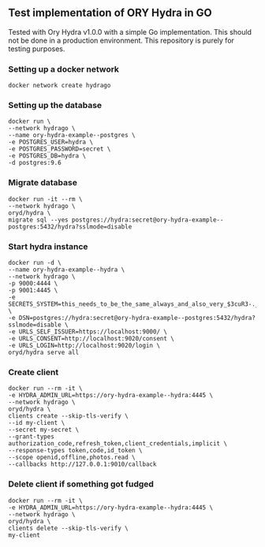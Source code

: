 ## Test implementation of ORY Hydra in GO

Tested with Ory Hydra v1.0.0 with a simple Go implementation. This should not be done in a production environment. This repository is purely for testing purposes. 

### Setting up a docker network

    docker network create hydrago

### Setting up the database

    docker run \
    --network hydrago \
    --name ory-hydra-example--postgres \
    -e POSTGRES_USER=hydra \
    -e POSTGRES_PASSWORD=secret \
    -e POSTGRES_DB=hydra \
    -d postgres:9.6

### Migrate database 

    docker run -it --rm \
    --network hydrago \
    oryd/hydra \
    migrate sql --yes postgres://hydra:secret@ory-hydra-example--postgres:5432/hydra?sslmode=disable

### Start hydra instance

    docker run -d \
    --name ory-hydra-example--hydra \
    --network hydrago \
    -p 9000:4444 \
    -p 9001:4445 \
    -e SECRETS_SYSTEM=this_needs_to_be_the_same_always_and_also_very_$3cuR3-._ \
    -e DSN=postgres://hydra:secret@ory-hydra-example--postgres:5432/hydra?sslmode=disable \
    -e URLS_SELF_ISSUER=https://localhost:9000/ \
    -e URLS_CONSENT=http://localhost:9020/consent \
    -e URLS_LOGIN=http://localhost:9020/login \
    oryd/hydra serve all

### Create client

    docker run --rm -it \
    -e HYDRA_ADMIN_URL=https://ory-hydra-example--hydra:4445 \
    --network hydrago \
    oryd/hydra \
    clients create --skip-tls-verify \
    --id my-client \
    --secret my-secret \
    --grant-types authorization_code,refresh_token,client_credentials,implicit \
    --response-types token,code,id_token \
    --scope openid,offline,photos.read \
    --callbacks http://127.0.0.1:9010/callback

### Delete client if something got fudged

    docker run --rm -it \
    -e HYDRA_ADMIN_URL=https://ory-hydra-example--hydra:4445 \
    --network hydrago \
    oryd/hydra \
    clients delete --skip-tls-verify \
    my-client

